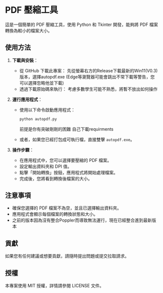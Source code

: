# PDF 壓縮工具

這是一個簡單的 PDF 壓縮工具，使用 Python 和 Tkinter 開發，能夠將 PDF 檔案轉換為較小的檔案大小。

## 使用方法

1. **下載與安裝**：
   - 從 GitHub 下載此專案：
     先從螢幕右方的Release下載最新的Win11(V0.3)版本，選擇autopdf.exe
     (Edge等瀏覽器可能會跳出不常下載等警告，您可以選擇忽略他並下載)
   - 透過下載原始碼來執行：
     考慮多數學生可能不熟悉，將暫不放出如何操作

2. **運行應用程式**：
   - 使用以下命令啟動應用程式：
     ```bash
     python autopdf.py
     ```
     前提是你有突破剛剛的困難 自己下載requirments
     
   - 或者，如果您已經打包成可執行檔，直接雙擊 `autopdf.exe`。

3. **操作步驟**：
   - 在應用程式中，您可以選擇要壓縮的 PDF 檔案。
   - 設定輸出資料夾和 DPI 值。
   - 點擊「開始轉換」按鈕，應用程式將開始處理檔案。
   - 完成後，您將看到轉換後檔案的大小。

## 注意事項

- 確保您選擇的 PDF 檔案不為空，並且已選擇輸出資料夾。
- 應用程式會顯示每個檔案的轉換狀態和大小。
- 之前的版本因為沒有整合Poppler而導致無法運行，現在已經整合進到最新版本
## 貢獻

如果您有任何建議或想要貢獻，請隨時提出問題或提交拉取請求。

## 授權

本專案使用 MIT 授權，詳情請參閱 LICENSE 文件。
